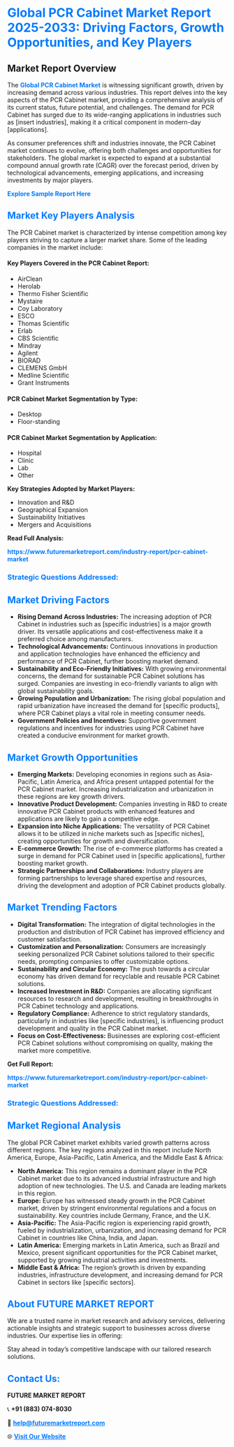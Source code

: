 <h1 style="color: #007BFF;">Global PCR Cabinet Market Report 2025-2033: Driving Factors, Growth Opportunities, and Key Players</h1>

<section id="overview">
<h2>Market Report Overview</h2>
<p>The <a href="https://www.futuremarketreport.com/industry-report/pcr-cabinet-market" style="color: #007BFF; text-decoration: none;"><strong>Global PCR Cabinet Market</strong></a> is witnessing significant growth, driven by increasing demand across various industries. This report delves into the key aspects of the PCR Cabinet market, providing a comprehensive analysis of its current status, future potential, and challenges. The demand for PCR Cabinet has surged due to its wide-ranging applications in industries such as [insert industries], making it a critical component in modern-day [applications].</p>
<p>As consumer preferences shift and industries innovate, the PCR Cabinet market continues to evolve, offering both challenges and opportunities for stakeholders. The global market is expected to expand at a substantial compound annual growth rate (CAGR) over the forecast period, driven by technological advancements, emerging applications, and increasing investments by major players.</p>
</section>

<section id="overview">
<p><a href="https://www.futuremarketreport.com/request-sample/reportId=79565" style="color: #007BFF; text-decoration: none;"><strong>Explore Sample Report Here</strong></a></p>
</section>

<section id="key-players">
<h2 style="color: #007BFF;">Market Key Players Analysis</h2>
<p>The PCR Cabinet market is characterized by intense competition among key players striving to capture a larger market share. Some of the leading companies in the market include:</p>
<h4>Key Players Covered in the PCR Cabinet Report:</h4>
<ul><li>AirClean</li><li>Herolab</li><li>Thermo Fisher Scientific</li><li>Mystaire</li><li>Coy Laboratory</li><li>ESCO</li><li>Thomas Scientific</li><li>Erlab</li><li>CBS Scientific</li><li>Mindray</li><li>Agilent</li><li>BIORAD</li><li>CLEMENS GmbH</li><li>Medline Scientific</li><li>Grant Instruments</li></ul>
<h4>PCR Cabinet Market Segmentation by Type:</h4>
<ul><li>Desktop</li><li>Floor-standing</li></ul>

<h4>PCR Cabinet Market Segmentation by Application:</h4>
<ul><li>Hospital</li><li>Clinic</li><li>Lab</li><li>Other</li></ul>
<p><strong>Key Strategies Adopted by Market Players:</strong></p>
<ul>
<li>Innovation and R&D</li>
<li>Geographical Expansion</li>
<li>Sustainability Initiatives</li>
<li>Mergers and Acquisitions</li>
</ul>
</section>

<section>
<p><strong>Read Full Analysis: </strong></p><a href="https://www.futuremarketreport.com/industry-report/pcr-cabinet-market" style="color: #007BFF; text-decoration: none;"><strong>https://www.futuremarketreport.com/industry-report/pcr-cabinet-market</strong></a>
<h3 style="color: #007BFF;">Strategic Questions Addressed:</h3>
</section>

<section id="driving-factors">
<h2 style="color: #007BFF;">Market Driving Factors</h2>
<ul>
<li><strong>Rising Demand Across Industries:</strong> The increasing adoption of PCR Cabinet in industries such as [specific industries] is a major growth driver. Its versatile applications and cost-effectiveness make it a preferred choice among manufacturers.</li>
<li><strong>Technological Advancements:</strong> Continuous innovations in production and application technologies have enhanced the efficiency and performance of PCR Cabinet, further boosting market demand.</li>
<li><strong>Sustainability and Eco-Friendly Initiatives:</strong> With growing environmental concerns, the demand for sustainable PCR Cabinet solutions has surged. Companies are investing in eco-friendly variants to align with global sustainability goals.</li>
<li><strong>Growing Population and Urbanization:</strong> The rising global population and rapid urbanization have increased the demand for [specific products], where PCR Cabinet plays a vital role in meeting consumer needs.</li>
<li><strong>Government Policies and Incentives:</strong> Supportive government regulations and incentives for industries using PCR Cabinet have created a conducive environment for market growth.</li>
</ul>
</section>

<section id="growth-opportunities">
<h2 style="color: #007BFF;">Market Growth Opportunities</h2>
<ul>
<li><strong>Emerging Markets:</strong> Developing economies in regions such as Asia-Pacific, Latin America, and Africa present untapped potential for the PCR Cabinet market. Increasing industrialization and urbanization in these regions are key growth drivers.</li>
<li><strong>Innovative Product Development:</strong> Companies investing in R&D to create innovative PCR Cabinet products with enhanced features and applications are likely to gain a competitive edge.</li>
<li><strong>Expansion into Niche Applications:</strong> The versatility of PCR Cabinet allows it to be utilized in niche markets such as [specific niches], creating opportunities for growth and diversification.</li>
<li><strong>E-commerce Growth:</strong> The rise of e-commerce platforms has created a surge in demand for PCR Cabinet used in [specific applications], further boosting market growth.</li>
<li><strong>Strategic Partnerships and Collaborations:</strong> Industry players are forming partnerships to leverage shared expertise and resources, driving the development and adoption of PCR Cabinet products globally.</li>
</ul>
</section>

<section id="trending-factors">
<h2 style="color: #007BFF;">Market Trending Factors</h2>
<ul>
<li><strong>Digital Transformation:</strong> The integration of digital technologies in the production and distribution of PCR Cabinet has improved efficiency and customer satisfaction.</li>
<li><strong>Customization and Personalization:</strong> Consumers are increasingly seeking personalized PCR Cabinet solutions tailored to their specific needs, prompting companies to offer customizable options.</li>
<li><strong>Sustainability and Circular Economy:</strong> The push towards a circular economy has driven demand for recyclable and reusable PCR Cabinet solutions.</li>
<li><strong>Increased Investment in R&D:</strong> Companies are allocating significant resources to research and development, resulting in breakthroughs in PCR Cabinet technology and applications.</li>
<li><strong>Regulatory Compliance:</strong> Adherence to strict regulatory standards, particularly in industries like [specific industries], is influencing product development and quality in the PCR Cabinet market.</li>
<li><strong>Focus on Cost-Effectiveness:</strong> Businesses are exploring cost-efficient PCR Cabinet solutions without compromising on quality, making the market more competitive.</li>
</ul>
</section>

<section>
<p><strong>Get Full Report: </strong></p><a href="https://www.futuremarketreport.com/industry-report/pcr-cabinet-market" style="color: #007BFF; text-decoration: none;"><strong>https://www.futuremarketreport.com/industry-report/pcr-cabinet-market</strong></a>
<h3 style="color: #007BFF;">Strategic Questions Addressed:</h3>
</section>


<section id="regional-analysis">
<h2 style="color: #007BFF;">Market Regional Analysis</h2>
<p>The global PCR Cabinet market exhibits varied growth patterns across different regions. The key regions analyzed in this report include North America, Europe, Asia-Pacific, Latin America, and the Middle East & Africa:</p>
<ul>
<li><strong>North America:</strong> This region remains a dominant player in the PCR Cabinet market due to its advanced industrial infrastructure and high adoption of new technologies. The U.S. and Canada are leading markets in this region.</li>
<li><strong>Europe:</strong> Europe has witnessed steady growth in the PCR Cabinet market, driven by stringent environmental regulations and a focus on sustainability. Key countries include Germany, France, and the U.K.</li>
<li><strong>Asia-Pacific:</strong> The Asia-Pacific region is experiencing rapid growth, fueled by industrialization, urbanization, and increasing demand for PCR Cabinet in countries like China, India, and Japan.</li>
<li><strong>Latin America:</strong> Emerging markets in Latin America, such as Brazil and Mexico, present significant opportunities for the PCR Cabinet market, supported by growing industrial activities and investments.</li>
<li><strong>Middle East & Africa:</strong> The region’s growth is driven by expanding industries, infrastructure development, and increasing demand for PCR Cabinet in sectors like [specific sectors].</li>
</ul>
</section>

<footer>
<h2 style="color: #007BFF;">About FUTURE MARKET REPORT</h2>
<p>We are a trusted name in market research and advisory services, delivering actionable insights and strategic support to businesses across diverse industries. Our expertise lies in offering:</p>

<p>Stay ahead in today’s competitive landscape with our tailored research solutions.</p>

<h2 style="color: #007BFF;">Contact Us:</h2>
<p><strong>FUTURE MARKET REPORT</strong></p>
<p>📞 <strong>+91 (883) 074-8030</strong></p>
<p>📧 <strong><a href="mailto:help@futuremarketreport.com" style="color: #007BFF;">help@futuremarketreport.com</a></strong></p>
<p>🌐 <strong><a href="https://www.futuremarketreport.com/" style="color: #007BFF;">Visit Our Website</a></strong></p>
</footer>